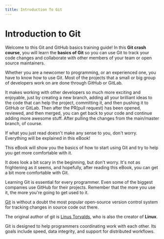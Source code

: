 ```yaml
---
title: Introduction To Git
---
```


# Introduction to Git

Welcome to this Git and GitHub basics training guide! In this **Git crash course**, you will learn the **basics of Git** so you can use Git to track your code changes and collaborate with other members of your team or open source maintainers.

Whether you are a newcomer to programming, or an experienced one, you have to know how to use Git. Most of the projects that a small or big group of developers work on are done through GitHub or GitLab.

It makes working with other developers so much more exciting and enjoyable, just by creating a new branch, adding all your brilliant ideas to the code that can help the project, committing it, and then pushing it to GitHub or GitLab. Then after the PR(pull request) has been opened, reviewed, and then merged, you can get back to your code and continue adding more awesome stuff. After pulling the changes from the main/master branch, of course.

If what you just read doesn't make any sense to you, don't worry. Everything will be explained in this eBook!

This eBook will show you the basics of how to start using Git and try to help you get more comfortable with it. 

It does look a bit scary in the beginning, but don't worry. It's not as frightening as it seems, and hopefully, after reading this eBook, you can get a bit more comfortable with Git.

Learning Git is essential for every programmer. Even some of the biggest companies use GitHub for their projects. Remember that the more you use it, the more you're going to get used to it.

[Git](https://git-scm.com/) is without a doubt the most popular open-source version control system for tracking changes in source code out there.

The original author of git is [Linus Torvalds](https://en.wikipedia.org/wiki/Linus_Torvalds), who is also the creator of **Linux**.

Git is designed to help programmers coordinating work with each other. Its goals include speed, data integrity, and support for distributed workflows.
